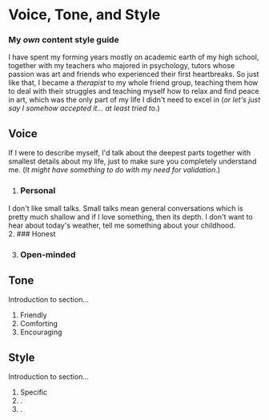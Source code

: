 # Voice, Tone, and Style

### My *own* content style guide 

I have spent my forming years mostly on academic earth of my high school, together with my teachers who majored in psychology, tutors whose passion was art and friends who experienced their first heartbreaks. So just like that, I became a *therapist* to my whole friend group, teaching them how to deal with their struggles and teaching myself how to relax and find peace in art, which was the only part of my life I didn't need to excel in (*or let's just say I somehow accepted it... at least tried to*.)  

## Voice

If I were to describe myself, I'd talk about the deepest parts together with smallest details about my life, just to make sure you completely understand me. (*It might have something to do with my need for validation*.)

1. ### Personal
I don't like small talks. Small talks mean general conversations which is pretty much shallow and if I love something, then its depth. I don't want to hear about today's weather, tell me something about your childhood.  
2. ### Honest 

3. ### Open-minded
   
## Tone

Introduction to section...

1. Friendly
2. Comforting
3. Encouraging
   
## Style

Introduction to section...

1. Specific
2. .
3. .
